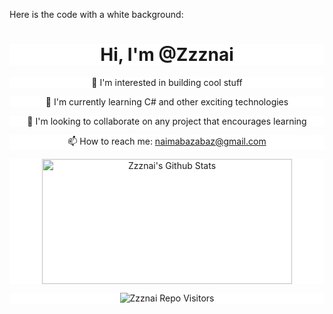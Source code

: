 Here is the code with a white background:

<h1 align="center" style="background-color: #fff"> Hi, I'm @Zzznai </h1> 
<p align="center" style="background-color: #fff"> 👀 I'm interested in building cool stuff </p>
<p align="center" style="background-color: #fff"> 🌱 I'm currently learning C# and other exciting technologies </p>
<p align="center" style="background-color: #fff"> 💞️ I'm looking to collaborate on any project that encourages learning </p>
<p align="center" style="background-color: #fff"> 📫 How to reach me: <a href="mailto:naimabazabaz@gmail.com">naimabazabaz@gmail.com</a></p>
<p align="center" style="background-color: #fff"> 
<a href="https://github.com/Zzznai?tab=repositories&sort=stargazers"> 
<img alt="Zzznai's Github Stats" src="https://github-readme-stats.vercel.app/api?username=Zzznai&show_icons=true&theme=merko" height="200px" width="400px" /> 
</a>
</p>
<p align="center" style="background-color: #fff">
 <img src="https://visitor-badge.laobi.icu/badge?page_id=Zzznai" alt="Zzznai Repo Visitors"> 
</p>

<!---
Zzznai/Zzznai is a ✨ special ✨ repository because its `README.md` (this file) appears on your GitHub profile.
You can click the Preview link to take a look at your changes.
--->
